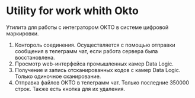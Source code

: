 # Utility for work whith Okto
Утилита для работы с интегратором ОКТО в системе цифровой маркировки.

1. Контороль соединения. Осуществляется с помощью отправки сообщения в телеграмм чат, если работа сервера была восстановлена.
2. Просмотр web-интерфейса промышленных камер Data Logic.
3. Получение и запись отсканированных кодов с камер Data Logic. Только одиночное сканирование.
4. Отправка файлов ОКТО в телеграмм чат. Только последние 350000 строк. Также есть кнопка для их удаления.
